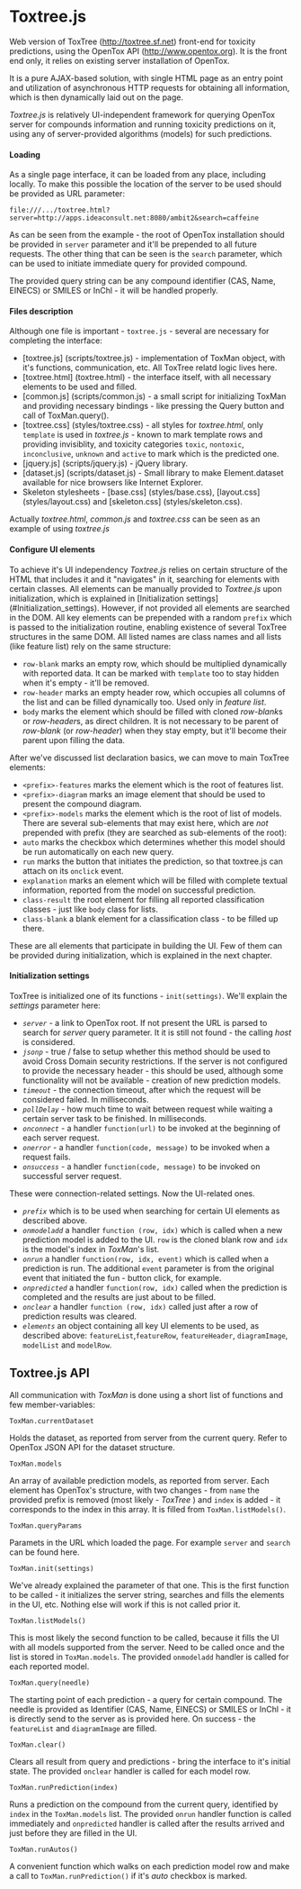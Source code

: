 
Toxtree.js
==========

Web version of ToxTree (http://toxtree.sf.net) front-end for toxicity predictions, using the OpenTox API (http://www.opentox.org). It is the front end only, it relies on existing server installation of OpenTox.

It is a pure AJAX-based solution, with single HTML page as an entry point and utilization of asynchronous HTTP requests for obtaining all information, which is then dynamically laid out on the page.

*Toxtree.js* is relatively UI-independent framework for querying OpenTox server for compounds information and running toxicity predictions on it, using any of server-provided algorithms (models) for such predictions.


#### Loading

As a single page interface, it can be loaded from any place, including locally. To make this possible the location of the server to be used should be provided as URL parameter:

```
file:///.../toxtree.html?server=http://apps.ideaconsult.net:8080/ambit2&search=caffeine
```

As can be seen from the example - the root of OpenTox installation should be provided in `server` parameter and it'll be prepended to all future requests. The other thing that can be seen is the `search` parameter, which can be used to initiate immediate query for provided compound.

The provided query string can be any compound identifier (CAS, Name, EINECS) or SMILES or InChl - it will be handled properly.

#### Files description

Although one file is important - `toxtree.js` - several are necessary for completing the interface:

- [toxtree.js] (scripts/toxtree.js) - implementation of ToxMan object, with it's functions, communication, etc. All ToxTree relatd logic lives here.
- [toxtree.html] (toxtree.html) - the interface itself, with all necessary elements to be used and filled.
- [common.js] (scripts/common.js) - a small script for initializing ToxMan and providing necessary bindings - like pressing the Query button and call of ToxMan.query().
- [toxtree.css] (styles/toxtree.css) - all styles for *toxtree.html*, only `template` is used in *toxtree.js* - known to mark template rows and providing invisiblity, and toxicity categories `toxic`, `nontoxic`, `inconclusive`, `unknown` and `active` to mark which is the predicted one.
- [jquery.js] (scripts/jquery.js) - jQuery library.
- [dataset.js] (scripts/dataset.js) - Small library to make Element.dataset available for nice browsers like Internet Explorer.
- Skeleton stylesheets - [base.css] (styles/base.css), [layout.css] (styles/layout.css) and [skeleton.css] (styles/skeleton.css).

Actually *toxtree.html*, *common.js* and *toxtree.css* can be seen as an example of using *toxtree.js*

#### Configure UI elements

To achieve it's UI independency *Toxtree.js* relies on certain structure of the HTML that includes it and it "navigates" in it, searching for elements with certain classes. All elements can be manually provided to *Toxtree.js* upon initialization, which is explained in [Initialization settings] (#Initialization_settings). However, if not provided all elements are searched in the DOM. All key elements can be prepended with a random `prefix` which is passed to the initialization routine, enabling existence of several ToxTree structures in the same DOM. All listed names are class names and all lists (like feature list) rely on the same structure:

- `row-blank` marks an empty row, which should be multiplied dynamically with reported data. It can be marked with `template` too to stay hidden when it's empty - it'll be removed.
- `row-header` marks an empty header row, which occupies all columns of the list and can be filled dynamically too. Used only in *feature list*.
- `body` marks the element which should be filled with cloned *row-blank*s or *row-header*s, as direct children. It is not necessary to be parent of *row-blank* (or *row-header*) when they stay empty, but it'll become their parent upon filling the data.

After we've discussed list declaration basics, we can move to main ToxTree elements:

- `<prefix>-features` marks the element which is the root of features list.
- `<prefix>-diagram` marks an image element that should be used to present the compound diagram.
- `<prefix>-models` marks the element which is the root of list of models. There are several sub-elements that may exist here, which are *not* prepended with prefix (they are searched as sub-elements of the root):
- `auto` marks the checkbox which determines whether this model should be run automatically on each new query.
- `run` marks the button that initiates the prediction, so that toxtree.js can attach on its `onclick` event.
- `explanation` marks an element which will be filled with complete textual information, reported from the model on successful prediction.
- `class-result` the root element for filling all reported classification classes - just like `body` class for lists.
- `class-blank` a blank element for a classification class - to be filled up there.

These are all elements that participate in building the UI. Few of them can be provided during initialization, which is explained in the next chapter.

#### Initialization settings

ToxTree is initialized one of its functions - `init(settings)`. We'll explain the *settings* parameter here:

- *`server`* - a link to OpenTox root. If not present the URL is parsed to search for *server* query parameter. It it is still not found - the calling *host* is considered.
- *`jsonp`* - true / false to setup whether this method should be used to avoid Cross Domain security restrictions. If the server is not configured to provide the necessary header - this should be used, although some functionality will not be available - creation of new prediction models.
- *`timeout`* - the connection timeout, after which the request will be considered failed. In milliseconds.
- *`pollDelay`* - how much time to wait between request while waiting a certain server task to be finished. In milliseconds.
- *`onconnect`* - a handler `function(url)` to be invoked at the beginning of each server request.
- *`onerror`* - a handler `function(code, message)` to be invoked when a request fails.
- *`onsuccess`* - a handler `function(code, message)` to be invoked on successful server request.

These were connection-related settings. Now the UI-related ones.

- *`prefix`* which is to be used when searching for certain UI elements as described above.
- *`onmodeladd`* a handler `function (row, idx)` which is called when a new prediction model is added to the UI. `row` is the cloned blank row and `idx` is the model's index in *ToxMan*'s list.
- *`onrun`* a handler `function(row, idx, event)` which is called when a prediction is run. The additional `event` parameter is from the original event that initiated the fun - button click, for example.
- *`onpredicted`* a handler `function(row, idx)` called when the prediction is completed and the results are just about to be filled.
- *`onclear`* a handler `function (row, idx)` called just after a row of prediction results was cleared.
- *`elements`* an object containing all key UI elements to be used, as described above: `featureList`,`featureRow`, `featureHeader`, `diagramImage`, `modelList` and `modelRow`.


Toxtree.js API
--------------

All communication with *ToxMan* is done using a short list of functions and few member-variables:

```
ToxMan.currentDataset
```

Holds the dataset, as reported from server from the current query. Refer to OpenTox JSON API for the dataset structure.

```
ToxMan.models
```

An array of available prediction models, as reported from server. Each element has OpenTox's structure, with two changes - from `name` the provided prefix is removed (most likely - *ToxTree* ) and `index` is added - it corresponds to the index in this array.
It is filled from `ToxMan.listModels()`.

```
ToxMan.queryParams
```

Paramets in the URL which loaded the page. For example `server` and `search` can be found here.

```
ToxMan.init(settings)
```

We've already explained the parameter of that one. This is the first function to be called - it initializes the server string, searches and fills the elements in the UI, etc. Nothing else will work if this is not called prior it.

```
ToxMan.listModels()
```

This is most likely the second function to be called, because it fills the UI with all models supported from the server. Need to be called once and the list is stored in `ToxMan.models`. The provided `onmodeladd` handler is called for each reported model.

```
ToxMan.query(needle)
```

The starting point of each prediction - a query for certain compound. The needle is provided as Identifier (CAS, Name, EINECS) or SMILES or InChl - it is directly send to the server as is provided here. On success - the `featureList` and `diagramImage` are filled.

```
ToxMan.clear()
```

Clears all result from query and predictions - bring the interface to it's initial state. The provided `onclear` handler is called for each model row.

```
ToxMan.runPrediction(index)
```

Runs a prediction on the compound from the current query, identified by `index` in the `ToxMan.models` list. The provided `onrun` handler function is called immediately and `onpredicted` handler is called after the results arrived and just before they are filled in the UI.

```
ToxMan.runAutos()
```

A convenient function which walks on each prediction model row and make a call to `ToxMan.runPrediction()` if it's *auto* checkbox is marked.

